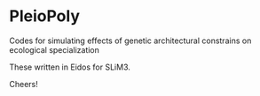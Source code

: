 # PleioPoly
Codes for simulating effects of genetic architectural constrains on ecological specialization

These written in Eidos for SLiM3. 

Cheers!
